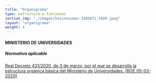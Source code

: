 ```yaml
---
title: "Organigrama"
type: estructura-y-funciones
section_img: "./images/businessman-3105871_1920.jpeg"
layout: "organigrama"
weight: 4
---
```

<section>
    <article id="section_sub_title_tex">
        <div class="container cnt_special_spacing">
            <div class="row">
                <div class="col-12 subtitle">
                    <h4>MINISTERIO DE UNIVERSIDADES</h4>
                    <h5>Normativa aplicable</h5>
                    <div id="section_link">
                        <a href="#" class="btn btn_link_icon">Real Decreto 431/2020, de 3 de marzo, por el que se desarrolla la estructura orgánica básica del Ministerio de Universidades. (BOE 05-03-2020)<i class="fas fa-external-link-alt"></i></a>
                    </div>
                </div>
            </div>
        </div>
    </article>
</section>